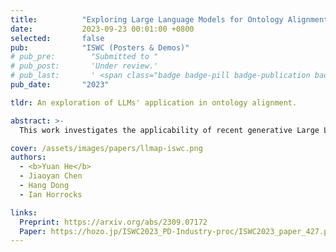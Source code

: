 ```yaml
---
title:          "Exploring Large Language Models for Ontology Alignment"
date:           2023-09-23 00:01:00 +0800
selected:       false
pub:            "ISWC (Posters & Demos)"
# pub_pre:        "Submitted to "
# pub_post:       'Under review.'
# pub_last:       ' <span class="badge badge-pill badge-publication badge-success">Poster</span>'
pub_date:       "2023"

tldr: An exploration of LLMs' application in ontology alignment.

abstract: >-
  This work investigates the applicability of recent generative Large Language Models (LLMs), such as the GPT series and Flan-T5, to ontology alignment for identifying concept equivalence mappings across ontologies. To test the zero-shot performance of Flan-T5-XXL and GPT-3.5-turbo, we leverage challenging subsets from two equivalence matching datasets of the OAEI Bio-ML track, taking into account concept labels and structural contexts. Preliminary findings suggest that LLMs have the potential to outperform existing ontology alignment systems like BERTMap, given careful framework and prompt design.

cover: /assets/images/papers/llmap-iswc.png
authors:
  - <b>Yuan He</b>
  - Jiaoyan Chen
  - Hang Dong
  - Ian Horrocks

links:
  Preprint: https://arxiv.org/abs/2309.07172
  Paper: https://hozo.jp/ISWC2023_PD-Industry-proc/ISWC2023_paper_427.pdf
---
```

